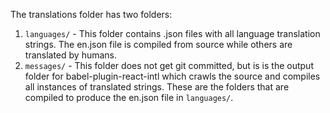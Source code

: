 The translations folder has two folders:

1. `languages/` - This folder contains .json files with all language translation strings. The en.json file is compiled from source while others are translated by humans.
2. `messages/` - This folder does not get git committed, but is is the output folder for babel-plugin-react-intl which crawls the source and compiles all instances of translated strings. These are the folders that are compiled to produce the en.json file in `languages/`.